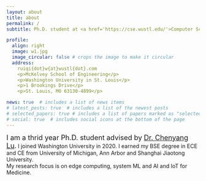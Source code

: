```yaml
---
layout: about
title: about
permalink: /
subtitle: Ph.D. student at <a href='https://cse.wustl.edu/'>Computer Science & Engineering @ WashU</a>.

profile:
  align: right
  image: w1.jpg
  image_circular: false # crops the image to make it circular
  address: 
    ruiqi{dot}w{at}wustl{dot}.com
    <p>McKelvey School of Engineering</p>
    <p>Washington University in St. Louis</p>
    <p>1 Brookings Drive</p>
    <p>St. Louis, MO 63130-4899</p>

news: true  # includes a list of news items
# latest_posts: true  # includes a list of the newest posts
# selected_papers: true # includes a list of papers marked as "selected={true}"
# social: true  # includes social icons at the bottom of the page
---
```


<font size="4"> I am a thrid year Ph.D. student advised by <a href="https://www.cse.wustl.edu/~lu/" target="_blank">Dr. Chenyang Lu</a>.</font>
I joined Washington University in 2020. I earned my BSE degree in ECE and CE from University of Michigan, Ann Arbor and Shanghai Jiaotong University.
<br>
My research focus is on edge computing, system ML and AI and IoT for Medicine.
<br>
<div>

<!-- Write your biography here. Tell the world about yourself. Link to your favorite [subreddit](http://reddit.com). You can put a picture in, too. The code is already in, just name your picture `prof_pic.jpg` and put it in the `img/` folder.

Put your address / P.O. box / other info right below your picture. You can also disable any of these elements by editing `profile` property of the YAML header of your `_pages/about.md`. Edit `_bibliography/papers.bib` and Jekyll will render your [publications page](/al-folio/publications/) automatically.

Link to your social media connections, too. This theme is set up to use [Font Awesome icons](http://fortawesome.github.io/Font-Awesome/) and [Academicons](https://jpswalsh.github.io/academicons/), like the ones below. Add your Facebook, Twitter, LinkedIn, Google Scholar, or just disable all of them. -->
